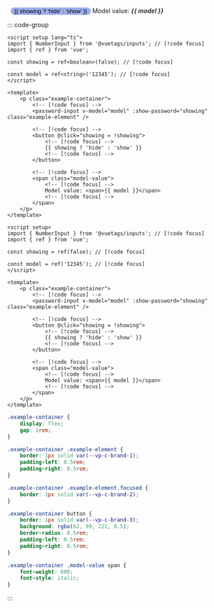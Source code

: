<script setup lang="ts">
import { PasswordInput } from '@vuetags/inputs';
import { ref } from 'vue';

const showing = ref<boolean>(false);

const model = ref<string>('password');
</script>

<p class="example-container">
    <password-input v-model="model" :show-password="showing" class="example-element" />
    <button @click="showing = !showing">
        {{ showing ? 'hide' : 'show' }}
    </button>
    <span class="model-value">
        Model value: <span>{{ model }}</span>
    </span>
</p>

<style lang="postcss" scoped>
.example-container {
    display: flex;
    gap: 1rem;

    .example-element {
        border: 1px solid var(--vp-c-brand-1);
        padding-left: 0.5rem;
        padding-right: 0.5rem;

        &.focused {
            border: 1px solid var(--vp-c-brand-2);
        }
    }

    button {
        border: 1px solid var(--vp-c-brand-3);
        background: rgba(62, 99, 221, 0.5);
        border-radius: 0.5rem;
        padding-left: 0.5rem;
        padding-right: 0.5rem;
    }

    .model-value {
        span {
            font-weight: 600;
            font-style: italic;
        }
    }
}
</style>

::: code-group

```vue [Typescript]
<script setup lang="ts">
import { NumberInput } from '@vuetags/inputs'; // [!code focus]
import { ref } from 'vue';

const showing = ref<boolean>(false); // [!code focus]

const model = ref<string>('12345'); // [!code focus]
</script>

<template>
    <p class="example-container">
        <!-- [!code focus] -->
        <password-input v-model="model" :show-password="showing" class="example-element" />

        <!-- [!code focus] -->
        <button @click="showing = !showing">
            <!-- [!code focus] -->
            {{ showing ? 'hide' : 'show' }}
            <!-- [!code focus] -->
        </button>

        <!-- [!code focus] -->
        <span class="model-value">
            <!-- [!code focus] -->
            Model value: <span>{{ model }}</span>
            <!-- [!code focus] -->
        </span>
    </p>
</template>
```

```vue [JavaScript]
<script setup>
import { NumberInput } from '@vuetags/inputs'; // [!code focus]
import { ref } from 'vue';

const showing = ref(false); // [!code focus]

const model = ref('12345'); // [!code focus]
</script>

<template>
    <p class="example-container">
        <!-- [!code focus] -->
        <password-input v-model="model" :show-password="showing" class="example-element" />

        <!-- [!code focus] -->
        <button @click="showing = !showing">
            <!-- [!code focus] -->
            {{ showing ? 'hide' : 'show' }}
            <!-- [!code focus] -->
        </button>

        <!-- [!code focus] -->
        <span class="model-value">
            <!-- [!code focus] -->
            Model value: <span>{{ model }}</span>
            <!-- [!code focus] -->
        </span>
    </p>
</template>
```

```css [Styling]
.example-container {
    display: flex;
    gap: 1rem;
}

.example-container .example-element {
    border: 1px solid var(--vp-c-brand-1);
    padding-left: 0.5rem;
    padding-right: 0.5rem;
}

.example-container .example-element.focused {
    border: 1px solid var(--vp-c-brand-2);
}

.example-container button {
    border: 1px solid var(--vp-c-brand-3);
    background: rgba(62, 99, 221, 0.5);
    border-radius: 0.5rem;
    padding-left: 0.5rem;
    padding-right: 0.5rem;
}

.example-container .model-value span {
    font-weight: 600;
    font-style: italic;
}
```

:::
